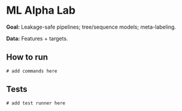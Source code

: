 # ML Alpha Lab

**Goal:** Leakage-safe pipelines; tree/sequence models; meta-labeling.

**Data:** Features + targets.

## How to run

```
# add commands here
```

## Tests

```
# add test runner here
```
